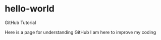 # hello-world
GitHub Tutorial

Here is a page for understanding GitHub
I am here to improve my coding

